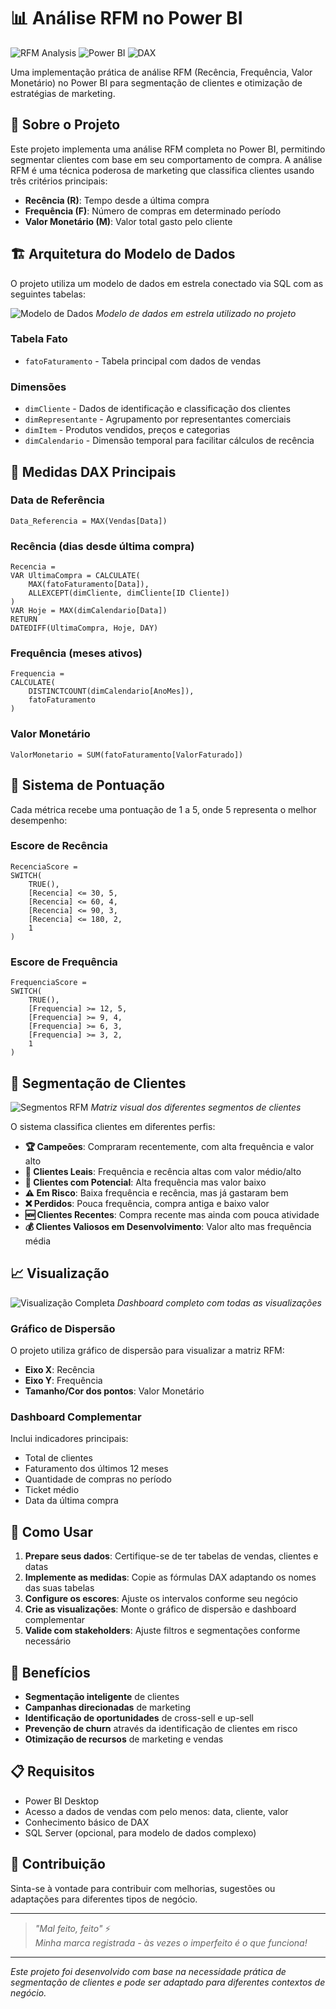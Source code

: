 # 📊 Análise RFM no Power BI

![RFM Analysis](https://img.shields.io/badge/RFM-Analysis-blue?style=for-the-badge)
![Power BI](https://img.shields.io/badge/Power%20BI-Dashboard-yellow?style=for-the-badge)
![DAX](https://img.shields.io/badge/DAX-Formulas-green?style=for-the-badge)

Uma implementação prática de análise RFM (Recência, Frequência, Valor Monetário) no Power BI para segmentação de clientes e otimização de estratégias de marketing.


## 🎯 Sobre o Projeto

Este projeto implementa uma análise RFM completa no Power BI, permitindo segmentar clientes com base em seu comportamento de compra. A análise RFM é uma técnica poderosa de marketing que classifica clientes usando três critérios principais:

- **Recência (R)**: Tempo desde a última compra
- **Frequência (F)**: Número de compras em determinado período
- **Valor Monetário (M)**: Valor total gasto pelo cliente

## 🏗️ Arquitetura do Modelo de Dados

O projeto utiliza um modelo de dados em estrela conectado via SQL com as seguintes tabelas:

![Modelo de Dados]([https://github.com/user/repo/blob/main/images/modelo-dados.png](https://www.google.com/url?sa=i&url=https%3A%2F%2Fblog.drbi.com.br%2Fblog%2Fo-que-e-um-esquema-em-estrela%2F&psig=AOvVaw0Ivug6Y-8rNZ06DSRHIwmK&ust=1755108762816000&source=images&cd=vfe&opi=89978449&ved=0CBUQjRxqFwoTCNijoejvhY8DFQAAAAAdAAAAABAE))
*Modelo de dados em estrela utilizado no projeto*

### Tabela Fato
- `fatoFaturamento` - Tabela principal com dados de vendas

### Dimensões
- `dimCliente` - Dados de identificação e classificação dos clientes
- `dimRepresentante` - Agrupamento por representantes comerciais
- `dimItem` - Produtos vendidos, preços e categorias
- `dimCalendario` - Dimensão temporal para facilitar cálculos de recência

## 🧮 Medidas DAX Principais

### Data de Referência
```dax
Data_Referencia = MAX(Vendas[Data])
```

### Recência (dias desde última compra)
```dax
Recencia = 
VAR UltimaCompra = CALCULATE(
    MAX(fatoFaturamento[Data]),
    ALLEXCEPT(dimCliente, dimCliente[ID Cliente])
)
VAR Hoje = MAX(dimCalendario[Data])
RETURN
DATEDIFF(UltimaCompra, Hoje, DAY)
```

### Frequência (meses ativos)
```dax
Frequencia = 
CALCULATE(
    DISTINCTCOUNT(dimCalendario[AnoMes]),
    fatoFaturamento
)
```

### Valor Monetário
```dax
ValorMonetario = SUM(fatoFaturamento[ValorFaturado])
```

## 📏 Sistema de Pontuação

Cada métrica recebe uma pontuação de 1 a 5, onde 5 representa o melhor desempenho:

### Escore de Recência
```dax
RecenciaScore = 
SWITCH(
    TRUE(),
    [Recencia] <= 30, 5,
    [Recencia] <= 60, 4,
    [Recencia] <= 90, 3,
    [Recencia] <= 180, 2,
    1
)
```

### Escore de Frequência
```dax
FrequenciaScore = 
SWITCH(
    TRUE(),
    [Frequencia] >= 12, 5,
    [Frequencia] >= 9, 4,
    [Frequencia] >= 6, 3,
    [Frequencia] >= 3, 2,
    1
)
```

## 👥 Segmentação de Clientes

![Segmentos RFM](https://github.com/user/repo/blob/main/images/segmentos-rfm.png)
*Matriz visual dos diferentes segmentos de clientes*

O sistema classifica clientes em diferentes perfis:

- **🏆 Campeões**: Compraram recentemente, com alta frequência e valor alto
- **💎 Clientes Leais**: Frequência e recência altas com valor médio/alto
- **🌱 Clientes com Potencial**: Alta frequência mas valor baixo
- **⚠️ Em Risco**: Baixa frequência e recência, mas já gastaram bem
- **❌ Perdidos**: Pouca frequência, compra antiga e baixo valor
- **🆕 Clientes Recentes**: Compra recente mas ainda com pouca atividade
- **💰 Clientes Valiosos em Desenvolvimento**: Valor alto mas frequência média

## 📈 Visualização

![Visualização Completa](https://github.com/user/repo/blob/main/images/dashboard-completo.png)
*Dashboard completo com todas as visualizações*

### Gráfico de Dispersão
O projeto utiliza gráfico de dispersão para visualizar a matriz RFM:
- **Eixo X**: Recência
- **Eixo Y**: Frequência  
- **Tamanho/Cor dos pontos**: Valor Monetário

### Dashboard Complementar
Inclui indicadores principais:
- Total de clientes
- Faturamento dos últimos 12 meses
- Quantidade de compras no período
- Ticket médio
- Data da última compra

## 🚀 Como Usar

1. **Prepare seus dados**: Certifique-se de ter tabelas de vendas, clientes e datas
2. **Implemente as medidas**: Copie as fórmulas DAX adaptando os nomes das suas tabelas
3. **Configure os escores**: Ajuste os intervalos conforme seu negócio
4. **Crie as visualizações**: Monte o gráfico de dispersão e dashboard complementar
5. **Valide com stakeholders**: Ajuste filtros e segmentações conforme necessário

## 🎯 Benefícios

- **Segmentação inteligente** de clientes
- **Campanhas direcionadas** de marketing
- **Identificação de oportunidades** de cross-sell e up-sell  
- **Prevenção de churn** através da identificação de clientes em risco
- **Otimização de recursos** de marketing e vendas

## 📋 Requisitos

- Power BI Desktop
- Acesso a dados de vendas com pelo menos: data, cliente, valor
- Conhecimento básico de DAX
- SQL Server (opcional, para modelo de dados complexo)

## 🤝 Contribuição

Sinta-se à vontade para contribuir com melhorias, sugestões ou adaptações para diferentes tipos de negócio.

---

> *"Mal feito, feito"* ⚡  
> *Minha marca registrada - às vezes o imperfeito é o que funciona!*

---

*Este projeto foi desenvolvido com base na necessidade prática de segmentação de clientes e pode ser adaptado para diferentes contextos de negócio.*
